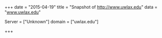 
+++
date = "2015-04-19"
title = "Snapshot of http://www.uwlax.edu"
data = "www.uwlax.edu"

Server = ["Unknown"]
domain = ["uwlax.edu"]


+++
#
